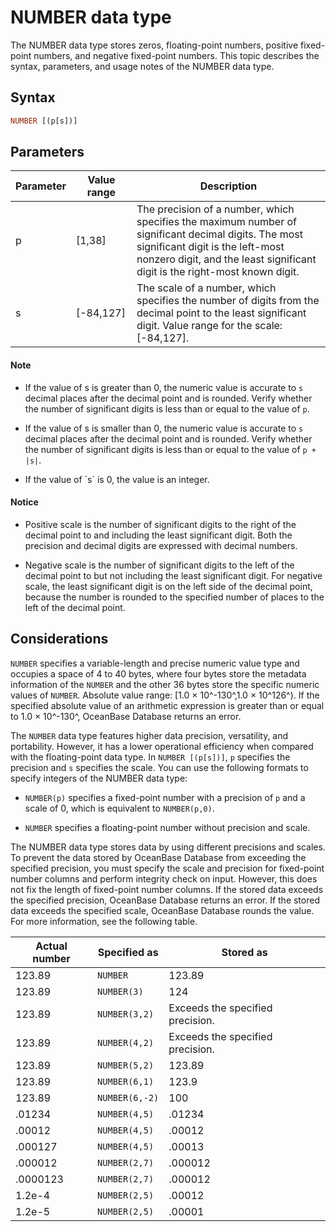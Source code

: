 # NUMBER data type

The NUMBER data type stores zeros, floating-point numbers, positive fixed-point numbers, and negative fixed-point numbers. This topic describes the syntax, parameters, and usage notes of the NUMBER data type.

## Syntax

```sql
NUMBER [(p[s])]
```

## Parameters

| Parameter | Value range | Description |
|----|-------------|---------------------------------------------------|
| p | \[1,38\] | The precision of a number, which specifies the maximum number of significant decimal digits. The most significant digit is the left-most nonzero digit, and the least significant digit is the right-most known digit.  |
| s | \[-84,127\] | The scale of a number, which specifies the number of digits from the decimal point to the least significant digit. Value range for the scale: \[-84,127\].  |

  <main id="notice" type='explain'>
    <h4>Note</h4>
    <ul>
    <li>
    <p>If the value of s is greater than 0, the numeric value is accurate to <code>s</code> decimal places after the decimal point and is rounded. Verify whether the number of significant digits is less than or equal to the value of <code>p</code>. </p>
    </li>
    <li>
    <p>If the value of s is smaller than 0, the numeric value is accurate to <code>s</code> decimal places after the decimal point and is rounded. Verify whether the number of significant digits is less than or equal to the value of <code>p + |s|</code>. </p>
    </li>
    <li>
    <p>If the value of `s` is 0, the value is an integer. </p>
    </li>
    </ul>
  </main>
   <main id="notice" type='notice'>
    <h4>Notice</h4>  
    <ul>
    <li>
    <p>Positive scale is the number of significant digits to the right of the decimal point to and including the least significant digit. Both the precision and decimal digits are expressed with decimal numbers. </p>
    </li>
    <li>
    <p>Negative scale is the number of significant digits to the left of the decimal point to but not including the least significant digit. For negative scale, the least significant digit is on the left side of the decimal point, because the number is rounded to the specified number of places to the left of the decimal point. </p>
    </li>
    </ul>
   </main>

## Considerations

`NUMBER` specifies a variable-length and precise numeric value type and occupies a space of 4 to 40 bytes, where four bytes store the metadata information of the `NUMBER` and the other 36 bytes store the specific numeric values of `NUMBER`. Absolute value range: [1.0 × 10^-130^,1.0 × 10^126^). If the specified absolute value of an arithmetic expression is greater than or equal to 1.0 × 10^-130^, OceanBase Database returns an error.

The `NUMBER` data type features higher data precision, versatility, and portability. However, it has a lower operational efficiency when compared with the floating-point data type.
In `NUMBER [(p[s])]`, `p` specifies the precision and `s` specifies the scale. You can use the following formats to specify integers of the NUMBER data type:

* `NUMBER(p)` specifies a fixed-point number with a precision of `p` and a scale of 0, which is equivalent to `NUMBER(p,0)`.

* `NUMBER` specifies a floating-point number without precision and scale.

The NUMBER data type stores data by using different precisions and scales. To prevent the data stored by OceanBase Database from exceeding the specified precision, you must specify the scale and precision for fixed-point number columns and perform integrity check on input. However, this does not fix the length of fixed-point number columns. If the stored data exceeds the specified precision, OceanBase Database returns an error. If the stored data exceeds the specified scale, OceanBase Database rounds the value. For more information, see the following table.

| Actual number | Specified as | Stored as |
|----------|----------------|---------|
| 123.89 | `NUMBER` | 123.89 |
| 123.89 | `NUMBER(3)` | 124 |
| 123.89 | `NUMBER(3,2)` | Exceeds the specified precision. |
| 123.89 | `NUMBER(4,2)` | Exceeds the specified precision. |
| 123.89 | `NUMBER(5,2)` | 123.89 |
| 123.89 | `NUMBER(6,1)` | 123.9 |
| 123.89 | `NUMBER(6,-2)` | 100 |
| .01234 | `NUMBER(4,5)` | .01234 |
| .00012 | `NUMBER(4,5)` | .00012 |
| .000127 | `NUMBER(4,5)` | .00013 |
| .000012 | `NUMBER(2,7)` | .000012 |
| .0000123 | `NUMBER(2,7)` | .000012 |
| 1.2e-4 | `NUMBER(2,5)` | .00012 |
| 1.2e-5 | `NUMBER(2,5)` | .00001 |
